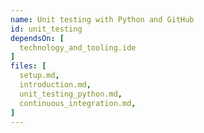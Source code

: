 ```yaml
---
name: Unit testing with Python and GitHub
id: unit_testing
dependsOn: [
  technology_and_tooling.ide
]
files: [
  setup.md,
  introduction.md,
  unit_testing_python.md,
  continuous_integration.md,
]
---
```


